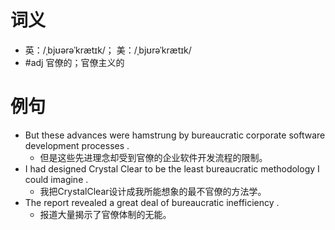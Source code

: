 # 词义
- 英：/ˌbjʊərəˈkrætɪk/； 美：/ˌbjʊrəˈkrætɪk/
- #adj 官僚的；官僚主义的
# 例句
- But these advances were hamstrung by bureaucratic corporate software development processes .
	- 但是这些先进理念却受到官僚的企业软件开发流程的限制。
- I had designed Crystal Clear to be the least bureaucratic methodology I could imagine .
	- 我把CrystalClear设计成我所能想象的最不官僚的方法学。
- The report revealed a great deal of bureaucratic inefficiency .
	- 报道大量揭示了官僚体制的无能。
